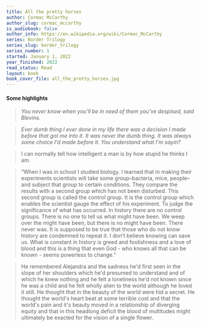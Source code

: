 ```yaml
---
title: All the pretty horses
author: Cormac McCarthy
author_slug: cormac_mccarthy
is_audiobook: false
author_info: https://en.wikipedia.org/wiki/Cormac_McCarthy
series: Border Trilogy
series_slug: border_trilogy
series_number: 1
started: January 1, 2022
year_finished: 2022
read_status: Read
layout: book
book_cover_file: all_the_pretty_horses.jpg
---
```



#### Some highlights

> *You never know when you'll be in need of them you've despised, said Blevins.*

> *Ever dumb thing I ever done in my life there was a decision I made before that got me into it. It was never the dumb thing. It was always some choice I'd made before it. You understand what I'm sayin?*

> I can normally tell how intelligent a man is by how stupid he thinks I am.

> “When I was in school I studied biology. I learned that in making their experiments scientists will take some group–bacteria, mice, people–and subject that group to certain conditions. They compare the results with a second group which has not been disturbed. This second group is called the control group. It is the control group which enables the scientist gauge the effect of his experiment. To judge the significance of what has occurred. In history there are no control groups. There is no one to tell us what might have been. We weep over the might have been, but there is no might have been. There never was. It is supposed to be true that those who do not know history are condemned to repeat it. I don’t believe knowing can save us. What is constant in history is greed and foolishness and a love of blood and this is a thing that even God - who knows all that can be known - seems powerless to change.”

> He remembered Alejandra and the sadness he'd first seen in the slope of her shoulders which he'd presumed to understand and of which he knew nothing and he felt a loneliness he'd not known since he was a child and he felt wholly alien to the world although he loved it still. He thought that in the beauty of the world were hid a secret. He thought the world's heart beat at some terrible cost and that the world's pain and it's beauty moved in a relationship of diverging equity and that in this headlong deficit the blood of multitudes might ultimately be exacted for the vision of a single flower.
